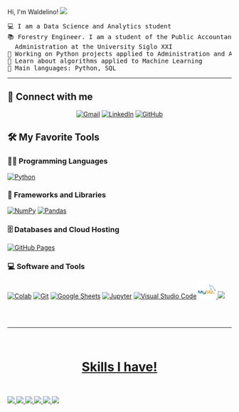 Hi, I'm Waldelino!
<img src="https://media.giphy.com/media/hvRJCLFzcasrR4ia7z/giphy.gif" width="30">
<pre>
💻 I am a Data Science and Analytics student
📚 Forestry Engineer. I am a student of the Public Accountant career and the Bachelor's Degree in 
  Administration at the University Siglo XXI
🔭 Working on Python projects applied to Administration and Accounting.
🌱 Learn about algorithms applied to Machine Learning
🌟 Main languages: Python, SQL
</pre>
<hr>

## 🤝 Connect with me
<p align="center">
	<a href="mailto:wlange1098@gmail.com"><img img src="https://img.shields.io/badge/gmail-%23EA4335.svg?style=plastic&logo=gmail&logoColor=white" alt="Gmail"/></a>
	<a href="https://www.linkedin.com/in/waldelino-lange-b7063a2aa/"><img src="https://img.shields.io/badge/Linkedin-0077b5?style=flat&logo=linkedin" alt="LinkedIn" /></a>
	<a href="https://github.com/Walde106"><img src="https://img.shields.io/badge/github-%23181717.svg?style=plastic&logo=github&logoColor=white" alt="GitHub"/></a>
	
</p>

## 🛠️ My Favorite Tools

### 👨‍💻 Programming Languages

<p>
   <a href="https://github.com/Walde106"><img alt="Python" src="https://img.shields.io/badge/Python%20-%2314354C.svg?logo=python&logoColor=white"></a>

### 🧰 Frameworks and Libraries

<p>
   <a href="https://github.com/Walde106"><img alt="NumPy" src="https://img.shields.io/badge/Numpy%20-%23013243.svg?logo=numpy&logoColor=white"></a>
    <a href="https://github.com/Walde106"><img alt="Pandas" src="https://img.shields.io/badge/Pandas%20-%23150458.svg?logo=pandas&logoColor=white"></a>
       
  </p>

### 🗄️ Databases and Cloud Hosting

<p>
    <a href="https://github.com/Walde106"><img alt="GitHub Pages" src="https://img.shields.io/badge/GitHub%20Pages-%23327FC7.svg?logo=github&logoColor=white"></a>
    </p>

### 💻 Software and Tools

<p>
    <a href="https://github.com/Walde106"><img alt="Colab" src="https://img.shields.io/badge/Colab-00b56a.svg?logo=google-colab&logoColor=white"></a>
    <a href="https://github.com/Walde106"><img alt="Git" src="https://img.shields.io/badge/Git%20-%23F05033.svg?logo=git&logoColor=white"></a>
    <a href="https://github.com/Walde106"><img alt="Google Sheets" src="https://img.shields.io/badge/Google%20Sheets%20-%2334A853.svg?logo=google%20sheets&logoColor=white"></a>
    <a href="https://github.com/Walde106"><img alt="Jupyter" src="https://img.shields.io/badge/Jupyter%20-%23F37626.svg?logo=Jupyter&logoColor=white"></a>
    <a href="https://github.com/Walde106"><img alt="Visual Studio Code" src="https://img.shields.io/badge/Visual%20Studio%20Code-0078d7.svg?logo=visual-studio-code&logoColor=white"></a>
    <a href="https://github.com/Walde106"><img src="https://raw.githubusercontent.com/devicons/devicon/master/icons/mysql/mysql-original-wordmark.svg" alt="mysql" width="40" height="40"/> </a> <a href="https://nodejs.org" target="_blank" rel="noreferrer">
    <a href="https://github.com/Walde106"><img height="50" src="https://www.vectorlogo.zone/logos/sqlite/sqlite-ar21.svg"> </code>
</p>
</br>

<Br>
<hr>
<Br>
<h1 align="center">Skills I have! </h1>
<Br>
  
![](https://img.shields.io/badge/Data%20Science-blue?style=for-the-badge)  ![](https://img.shields.io/badge/DS-Data%20Analysis-blue?style=for-the-badge)  ![](https://img.shields.io/badge/Machine%20Learning-brightgreen?style=for-the-badge)  ![](https://img.shields.io/badge/DS-Data%20Cleaning-blue?style=for-the-badge)  ![](https://img.shields.io/badge/DS-Data%20Visualization-blue?style=for-the-badge)  ![](https://img.shields.io/badge/Dashboards-red?style=for-the-badge)
